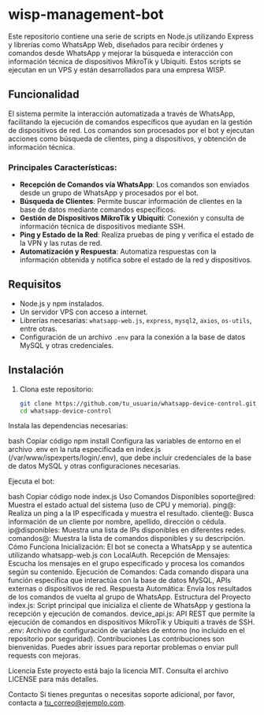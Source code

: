 # wisp-management-bot



Este repositorio contiene una serie de scripts en Node.js utilizando Express y librerías como WhatsApp Web, diseñados para recibir órdenes y comandos desde WhatsApp y mejorar la búsqueda e interacción con información técnica de dispositivos MikroTik y Ubiquiti. Estos scripts se ejecutan en un VPS y están desarrollados para una empresa WISP.

## Funcionalidad

El sistema permite la interacción automatizada a través de WhatsApp, facilitando la ejecución de comandos específicos que ayudan en la gestión de dispositivos de red. Los comandos son procesados por el bot y ejecutan acciones como búsqueda de clientes, ping a dispositivos, y obtención de información técnica.

### Principales Características:

- **Recepción de Comandos vía WhatsApp**: Los comandos son enviados desde un grupo de WhatsApp y procesados por el bot.
- **Búsqueda de Clientes**: Permite buscar información de clientes en la base de datos mediante comandos específicos.
- **Gestión de Dispositivos MikroTik y Ubiquiti**: Conexión y consulta de información técnica de dispositivos mediante SSH.
- **Ping y Estado de la Red**: Realiza pruebas de ping y verifica el estado de la VPN y las rutas de red.
- **Automatización y Respuesta**: Automatiza respuestas con la información obtenida y notifica sobre el estado de la red y dispositivos.

## Requisitos

- Node.js y npm instalados.
- Un servidor VPS con acceso a internet.
- Librerías necesarias: `whatsapp-web.js`, `express`, `mysql2`, `axios`, `os-utils`, entre otras.
- Configuración de un archivo `.env` para la conexión a la base de datos MySQL y otras credenciales.

## Instalación

1. Clona este repositorio:

   ```bash
   git clone https://github.com/tu_usuario/whatsapp-device-control.git
   cd whatsapp-device-control
Instala las dependencias necesarias:

bash
Copiar código
npm install
Configura las variables de entorno en el archivo .env en la ruta especificada en index.js (/var/www/ispexperts/login/.env), que debe incluir credenciales de la base de datos MySQL y otras configuraciones necesarias.

Ejecuta el bot:

bash
Copiar código
node index.js
Uso
Comandos Disponibles
soporte@red: Muestra el estado actual del sistema (uso de CPU y memoria).
ping@<IP>: Realiza un ping a la IP especificada y muestra el resultado.
cliente@<nombre>: Busca información de un cliente por nombre, apellido, dirección o cédula.
ip@disponibles: Muestra una lista de IPs disponibles en diferentes redes.
comandos@: Muestra la lista de comandos disponibles y su descripción.
Cómo Funciona
Inicialización: El bot se conecta a WhatsApp y se autentica utilizando whatsapp-web.js con LocalAuth.
Recepción de Mensajes: Escucha los mensajes en el grupo especificado y procesa los comandos según su contenido.
Ejecución de Comandos: Cada comando dispara una función específica que interactúa con la base de datos MySQL, APIs externas o dispositivos de red.
Respuesta Automática: Envía los resultados de los comandos de vuelta al grupo de WhatsApp.
Estructura del Proyecto
index.js: Script principal que inicializa el cliente de WhatsApp y gestiona la recepción y ejecución de comandos.
device_api.js: API REST que permite la ejecución de comandos en dispositivos MikroTik y Ubiquiti a través de SSH.
.env: Archivo de configuración de variables de entorno (no incluido en el repositorio por seguridad).
Contribuciones
Las contribuciones son bienvenidas. Puedes abrir issues para reportar problemas o enviar pull requests con mejoras.

Licencia
Este proyecto está bajo la licencia MIT. Consulta el archivo LICENSE para más detalles.

Contacto
Si tienes preguntas o necesitas soporte adicional, por favor, contacta a tu_correo@ejemplo.com.